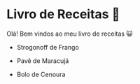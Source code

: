 # Livro de Receitas :spaghetti:

Olá! Bem vindos ao meu livro de receitas :smiley_cat:

- Strogonoff de Frango

- Pavê de Maracujá 

- Bolo de Cenoura 

  
